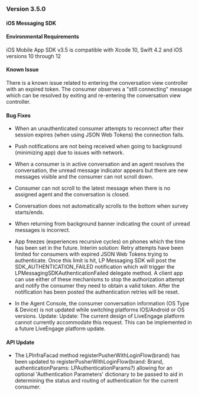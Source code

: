 ### Version 3.5.0
#### iOS Messaging SDK




#### Environmental Requirements

iOS Mobile App SDK v3.5 is compatible with Xcode 10, Swift 4.2 and iOS versions 10 through 12

#### Known Issue

There is a known issue related to entering the conversation view controller with an expired token.  The consumer observes a "still connecting" message which can be resolved by exiting and re-entering the conversation view controller.

#### Bug Fixes


* When an unauthenticated consumer attempts to reconnect after their session expires (when using JSON Web Tokens) the connection fails.

* Push notifications are not being received when going to background (minimizing app) due to issues with network.

* When a consumer is in active conversation and an agent resolves the conversation, the unread message indicator appears but there are new messages visible and the consumer can not scroll down.

* Consumer can not scroll to the latest message when there is no assigned agent and the conversation is closed.

* Conversation does not automatically scrolls to the bottom when survey starts/ends.

* When returning from background banner indicating the count of unread messages is incorrect.

* App freezes (experiences recursive cycles) on phones which the time has been set in the future. Interim solution: Retry attempts have been limited for consumers with expired JSON Web Tokens trying to authenticate.  Once this limit is hit, LP Messaging SDK will post the SDK_AUTHENTICATION_FAILED notification which will trigger the LPMessagingSDKAuthenticationFailed delegate method.  A client app can use either of these mechanisms to stop the authorization attempt and notify the consumer they need to obtain a valid token.  After the notification has been posted the authentication retries will be reset.  

*  In the Agent Console, the consumer conversation information (OS Type & Device) is not updated while switching platforms IOS/Android or OS versions.  Update: Update: The current design of LiveEngage platform cannot currently accommodate this request.  This can be implemented in a future LiveEngage platform update. 

#### API Update

* The LPInfraFacad method registerPusherWithLoginFlow(brand) has been updated to registerPusherWithLoginFlow(brand: Brand, authenticationParams: LPAuthenticationParams?) allowing for an optional 'Authentication Parameters' dictionary to be passed to aid in determining the status and routing of authentication for the current consumer.


